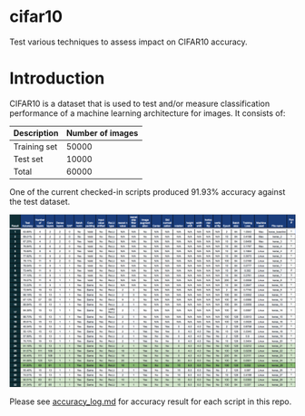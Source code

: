 # cifar10
Test various techniques to assess impact on CIFAR10 accuracy.

# Introduction
CIFAR10 is a dataset that is used to test and/or measure classification performance of a machine learning architecture for images.  It consists of:

| Description | Number of images |
|---|---|
| Training set | 50000 |
| Test set | 10000 |
| Total | 60000 |

One of the current checked-in scripts produced 91.93% accuracy against the test dataset.

![Result](assets/images/accuracy_result.png)


Please see [accuracy_log.md](accuracy_log.md) for accuracy result for each script in this repo.
